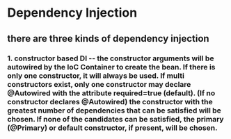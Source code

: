 # Dependency Injection
## there are three kinds of dependency injection
### 1. constructor based DI -- the constructor arguments will be autowired by the IoC Container to create the bean. If there is only one constructor, it will always be used. If multi constructors exist, only one constructor may declare @Autowired with the attribute required=true (default). (If no constructor declares @Autowired) the constructor with the greatest number of dependencies that can be satisfied will be chosen. If none of the candidates can be satisfied, the primary (@Primary) or default constructor, if present, will be chosen.
